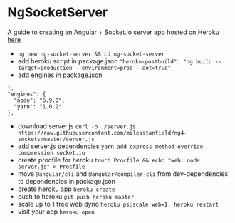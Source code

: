# NgSocketServer
A guide to creating an Angular + Socket.io server app hosted on Heroku
[here](https://sleepy-dawn-81766.herokuapp.com/)

- `ng new ng-socket-server && cd ng-socket-server`
- add heroku script in package.json `"heroku-postbuild": "ng build --target=production --environment=prod --aot=true"`
- add engines in package.json
```
},
"engines": {
  "node": "6.9.0",
  "yarn": "1.0.2"
},
```
- download server.js `curl -o ./server.js https://raw.githubusercontent.com/milesstanfield/ng4-sockets/master/server.js`
- add server.js dependencies `yarn add express method-override compression socket.io`
- create procfile for heroku `touch Procfile && echo "web: node server.js" > Procfile`
- move `@angular/cli` and `@angular/compiler-cli` from dev-dependencies to dependencies in package.json
- create heroku app `heroku create`
- push to heroku `git push heroku master`
- scale up to 1 free web dyno `heroku ps:scale web=1; heroku restart`
- visit your app `heroku open`

